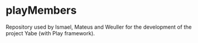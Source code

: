 # playMembers
Repository used by Ismael, Mateus and Weuller for the development of the project Yabe (with Play framework).
